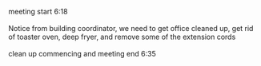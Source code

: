 meeting start 6:18<br />
<br />
Notice from building coordinator, we need to get office cleaned up, get rid of toaster oven, deep fryer, and remove some of the extension cords<br />
<br />
clean up commencing and meeting end 6:35